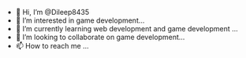 - 👋 Hi, I’m @Dileep8435
- 👀 I’m interested in game development...
- 🌱 I’m currently learning web development and game development ...
- 💞️ I’m looking to collaborate on game development...
- 📫 How to reach me ...

<!---
Dileep8435/Dileep8435 is a ✨ special ✨ repository because its `README.md` (this file) appears on your GitHub profile.
You can click the Preview link to take a look at your changes.
--->
